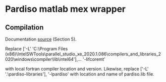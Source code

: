# Pardiso matlab mex wrapper

## Compilation
Documentation [source](https://pardiso-project.org/manual/manual.pdf) (Section 5).

Replace 
 ['-L' 'C:\Program Files (x86)\IntelSWTools\parallel_studio_xe_2020.1.086\compilers_and_libraries_2020\windows\compiler\lib\intel64'],...
    '-lifcoremt' 
    
with local fortran compiler location and version. Likewise, replace ['-L' '.\pardiso-libraries'], '-lpardiso'
with location and name of pardiso.lib file.




